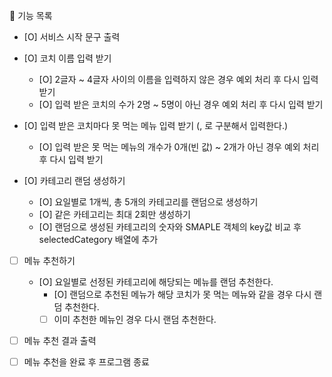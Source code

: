 🔑 기능 목록

- [O] 서비스 시작 문구 출력

- [O] 코치 이름 입력 받기

  - [O] 2글자 ~ 4글자 사이의 이름을 입력하지 않은 경우 예외 처리 후 다시 입력 받기
  - [O] 입력 받은 코치의 수가 2명 ~ 5명이 아닌 경우 예외 처리 후 다시 입력 받기

- [O] 입력 받은 코치마다 못 먹는 메뉴 입력 받기 (, 로 구분해서 입력한다.)

  - [O] 입력 받은 못 먹는 메뉴의 개수가 0개(빈 값) ~ 2개가 아닌 경우 예외 처리 후 다시 입력 받기

- [O] 카테고리 랜덤 생성하기

  - [O] 요일별로 1개씩, 총 5개의 카테고리를 랜덤으로 생성하기
  - [O] 같은 카테고리는 최대 2회만 생성하기
  - [O] 랜덤으로 생성된 카테고리의 숫자와 SMAPLE 객체의 key값 비교 후 selectedCategory 배열에 추가

- [ ] 메뉴 추천하기

  - [O] 요일별로 선정된 카테고리에 해당되는 메뉴를 랜덤 추천한다.
    - [O] 랜덤으로 추천된 메뉴가 해당 코치가 못 먹는 메뉴와 같을 경우 다시 랜덤 추천한다.
    - [ ] 이미 추천한 메뉴인 경우 다시 랜덤 추천한다.

- [ ] 메뉴 추천 결과 출력
- [ ] 메뉴 추천을 완료 후 프로그램 종료
